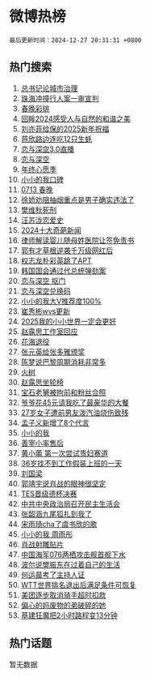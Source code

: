 # 微博热榜

`最后更新时间：2024-12-27 20:31:31 +0800`

## 热门搜索

1. [总书记论城市治理](https://m.weibo.cn/search?containerid=100103type%3D1%26t%3D10%26q%3D%23%E6%80%BB%E4%B9%A6%E8%AE%B0%E8%AE%BA%E5%9F%8E%E5%B8%82%E6%B2%BB%E7%90%86%23&stream_entry_id=51&isnewpage=1&extparam=seat%3D1%26dgr%3D0%26filter_type%3Drealtimehot%26pos%3D0%26c_type%3D51%26stream_entry_id%3D51%26q%3D%2523%25E6%2580%25BB%25E4%25B9%25A6%25E8%25AE%25B0%25E8%25AE%25BA%25E5%259F%258E%25E5%25B8%2582%25E6%25B2%25BB%25E7%2590%2586%2523%26cate%3D10103%26display_time%3D1735302689%26pre_seqid%3D173530268976102314618106)
1. [珠海冲撞行人案一审宣判](https://m.weibo.cn/search?containerid=100103type%3D1%26t%3D10%26q%3D%23%E7%8F%A0%E6%B5%B7%E5%86%B2%E6%92%9E%E8%A1%8C%E4%BA%BA%E6%A1%88%E4%B8%80%E5%AE%A1%E5%AE%A3%E5%88%A4%23&stream_entry_id=31&isnewpage=1&extparam=seat%3D1%26lcate%3D5001%26q%3D%2523%25E7%258F%25A0%25E6%25B5%25B7%25E5%2586%25B2%25E6%2592%259E%25E8%25A1%258C%25E4%25BA%25BA%25E6%25A1%2588%25E4%25B8%2580%25E5%25AE%25A1%25E5%25AE%25A3%25E5%2588%25A4%2523%26pos%3D0%26c_type%3D31%26cate%3D5001%26realpos%3D1%26stream_entry_id%3D31%26band_rank%3D1%26flag%3D1%26filter_type%3Drealtimehot%26dgr%3D0%26display_time%3D1735302689%26pre_seqid%3D173530268976102314618106)
1. [春晚彩排](https://m.weibo.cn/search?containerid=100103type%3D1%26t%3D10%26q%3D%E6%98%A5%E6%99%9A%E5%BD%A9%E6%8E%92&stream_entry_id=31&isnewpage=1&extparam=seat%3D1%26lcate%3D5001%26q%3D%25E6%2598%25A5%25E6%2599%259A%25E5%25BD%25A9%25E6%258E%2592%26pos%3D1%26c_type%3D31%26cate%3D5001%26realpos%3D2%26stream_entry_id%3D31%26band_rank%3D2%26flag%3D2%26filter_type%3Drealtimehot%26dgr%3D0%26display_time%3D1735302689%26pre_seqid%3D173530268976102314618106)
1. [回眸2024感受人与自然的和谐之美](https://m.weibo.cn/search?containerid=100103type%3D1%26t%3D10%26q%3D%23%E5%9B%9E%E7%9C%B82024%E6%84%9F%E5%8F%97%E4%BA%BA%E4%B8%8E%E8%87%AA%E7%84%B6%E7%9A%84%E5%92%8C%E8%B0%90%E4%B9%8B%E7%BE%8E%23&stream_entry_id=31&isnewpage=1&extparam=seat%3D1%26lcate%3D5001%26q%3D%2523%25E5%259B%259E%25E7%259C%25B82024%25E6%2584%259F%25E5%258F%2597%25E4%25BA%25BA%25E4%25B8%258E%25E8%2587%25AA%25E7%2584%25B6%25E7%259A%2584%25E5%2592%258C%25E8%25B0%2590%25E4%25B9%258B%25E7%25BE%258E%2523%26pos%3D2%26c_type%3D31%26cate%3D5001%26realpos%3D3%26stream_entry_id%3D31%26band_rank%3D3%26flag%3D0%26filter_type%3Drealtimehot%26dgr%3D0%26display_time%3D1735302689%26pre_seqid%3D173530268976102314618106)
1. [刘亦菲给保的2025新年祝福](https://m.weibo.cn/search?containerid=100103type%3D1%26t%3D10%26q%3D%23%E5%88%98%E4%BA%A6%E8%8F%B2%E7%BB%99%E4%BF%9D%E7%9A%842025%E6%96%B0%E5%B9%B4%E7%A5%9D%E7%A6%8F%23&stream_entry_id=31&isnewpage=1&extparam=seat%3D1%26is_ad_pos%3D1%26lcate%3D5001%26q%3D%2523%25E5%2588%2598%25E4%25BA%25A6%25E8%258F%25B2%25E7%25BB%2599%25E4%25BF%259D%25E7%259A%25842025%25E6%2596%25B0%25E5%25B9%25B4%25E7%25A5%259D%25E7%25A6%258F%2523%26pos%3D3%26c_type%3D31%26adid%3D270657%26cate%3D5001%26stream_entry_id%3D31%26band_rank%3D4%26dgr%3D0%26filter_type%3Drealtimehot%26topic_ad%3D1%26display_time%3D1735302689%26pre_seqid%3D173530268976102314618106)
1. [蒋欣路边连吃12只生蚝](https://m.weibo.cn/search?containerid=100103type%3D1%26t%3D10%26q%3D%23%E8%92%8B%E6%AC%A3%E8%B7%AF%E8%BE%B9%E8%BF%9E%E5%90%8312%E5%8F%AA%E7%94%9F%E8%9A%9D%23&stream_entry_id=31&isnewpage=1&extparam=seat%3D1%26lcate%3D5001%26q%3D%2523%25E8%2592%258B%25E6%25AC%25A3%25E8%25B7%25AF%25E8%25BE%25B9%25E8%25BF%259E%25E5%2590%258312%25E5%258F%25AA%25E7%2594%259F%25E8%259A%259D%2523%26pos%3D4%26c_type%3D31%26cate%3D5001%26realpos%3D4%26stream_entry_id%3D31%26band_rank%3D4%26flag%3D1%26filter_type%3Drealtimehot%26dgr%3D0%26display_time%3D1735302689%26pre_seqid%3D173530268976102314618106)
1. [恋与深空3.0直播](https://m.weibo.cn/search?containerid=100103type%3D1%26t%3D10%26q%3D%23%E6%81%8B%E4%B8%8E%E6%B7%B1%E7%A9%BA3.0%E7%9B%B4%E6%92%AD%23&stream_entry_id=31&isnewpage=1&extparam=seat%3D1%26lcate%3D5001%26q%3D%2523%25E6%2581%258B%25E4%25B8%258E%25E6%25B7%25B1%25E7%25A9%25BA3.0%25E7%259B%25B4%25E6%2592%25AD%2523%26pos%3D5%26c_type%3D31%26cate%3D5001%26realpos%3D5%26stream_entry_id%3D31%26band_rank%3D5%26flag%3D1%26filter_type%3Drealtimehot%26dgr%3D0%26display_time%3D1735302689%26pre_seqid%3D173530268976102314618106)
1. [恋与深空](https://m.weibo.cn/search?containerid=100103type%3D1%26t%3D10%26q%3D%E6%81%8B%E4%B8%8E%E6%B7%B1%E7%A9%BA&stream_entry_id=31&isnewpage=1&extparam=seat%3D1%26lcate%3D5001%26q%3D%25E6%2581%258B%25E4%25B8%258E%25E6%25B7%25B1%25E7%25A9%25BA%26pos%3D6%26c_type%3D31%26cate%3D5001%26realpos%3D6%26stream_entry_id%3D31%26band_rank%3D6%26flag%3D1%26filter_type%3Drealtimehot%26dgr%3D0%26display_time%3D1735302689%26pre_seqid%3D173530268976102314618106)
1. [年终心愿季](https://m.weibo.cn/search?containerid=100103type%3D1%26t%3D10%26q%3D%23%E5%B9%B4%E7%BB%88%E5%BF%83%E6%84%BF%E5%AD%A3%23&stream_entry_id=31&isnewpage=1&extparam=seat%3D1%26is_ad_pos%3D1%26lcate%3D5001%26q%3D%2523%25E5%25B9%25B4%25E7%25BB%2588%25E5%25BF%2583%25E6%2584%25BF%25E5%25AD%25A3%2523%26pos%3D7%26c_type%3D31%26adid%3D270758%26cate%3D5001%26stream_entry_id%3D31%26band_rank%3D7%26filter_type%3Drealtimehot%26dgr%3D0%26display_time%3D1735302689%26pre_seqid%3D173530268976102314618106)
1. [小小的我口碑](https://m.weibo.cn/search?containerid=100103type%3D1%26t%3D10%26q%3D%E5%B0%8F%E5%B0%8F%E7%9A%84%E6%88%91%E5%8F%A3%E7%A2%91&stream_entry_id=31&isnewpage=1&extparam=seat%3D1%26lcate%3D5001%26q%3D%25E5%25B0%258F%25E5%25B0%258F%25E7%259A%2584%25E6%2588%2591%25E5%258F%25A3%25E7%25A2%2591%26pos%3D8%26c_type%3D31%26cate%3D5001%26realpos%3D7%26stream_entry_id%3D31%26band_rank%3D7%26flag%3D0%26filter_type%3Drealtimehot%26dgr%3D0%26display_time%3D1735302689%26pre_seqid%3D173530268976102314618106)
1. [0713 春晚](https://m.weibo.cn/search?containerid=100103type%3D1%26t%3D10%26q%3D0713+%E6%98%A5%E6%99%9A&stream_entry_id=31&isnewpage=1&extparam=seat%3D1%26lcate%3D5001%26q%3D0713%2520%25E6%2598%25A5%25E6%2599%259A%26pos%3D9%26c_type%3D31%26cate%3D5001%26realpos%3D8%26stream_entry_id%3D31%26band_rank%3D8%26flag%3D0%26filter_type%3Drealtimehot%26dgr%3D0%26display_time%3D1735302689%26pre_seqid%3D173530268976102314618106)
1. [徐娇劝阻抽烟重点是男子确实违法了](https://m.weibo.cn/search?containerid=100103type%3D1%26t%3D10%26q%3D%23%E5%BE%90%E5%A8%87%E5%8A%9D%E9%98%BB%E6%8A%BD%E7%83%9F%E9%87%8D%E7%82%B9%E6%98%AF%E7%94%B7%E5%AD%90%E7%A1%AE%E5%AE%9E%E8%BF%9D%E6%B3%95%E4%BA%86%23&stream_entry_id=31&isnewpage=1&extparam=seat%3D1%26lcate%3D5001%26q%3D%2523%25E5%25BE%2590%25E5%25A8%2587%25E5%258A%259D%25E9%2598%25BB%25E6%258A%25BD%25E7%2583%259F%25E9%2587%258D%25E7%2582%25B9%25E6%2598%25AF%25E7%2594%25B7%25E5%25AD%2590%25E7%25A1%25AE%25E5%25AE%259E%25E8%25BF%259D%25E6%25B3%2595%25E4%25BA%2586%2523%26pos%3D10%26c_type%3D31%26cate%3D5001%26realpos%3D9%26stream_entry_id%3D31%26band_rank%3D9%26flag%3D1%26filter_type%3Drealtimehot%26dgr%3D0%26display_time%3D1735302689%26pre_seqid%3D173530268976102314618106)
1. [樊维秋死刑](https://m.weibo.cn/search?containerid=100103type%3D1%26t%3D10%26q%3D%23%E6%A8%8A%E7%BB%B4%E7%A7%8B%E6%AD%BB%E5%88%91%23&stream_entry_id=31&isnewpage=1&extparam=seat%3D1%26lcate%3D5001%26q%3D%2523%25E6%25A8%258A%25E7%25BB%25B4%25E7%25A7%258B%25E6%25AD%25BB%25E5%2588%2591%2523%26pos%3D11%26c_type%3D31%26cate%3D5001%26realpos%3D10%26stream_entry_id%3D31%26band_rank%3D10%26flag%3D1%26filter_type%3Drealtimehot%26dgr%3D0%26display_time%3D1735302689%26pre_seqid%3D173530268976102314618106)
1. [汪苏泷恋爱史](https://m.weibo.cn/search?containerid=100103type%3D1%26t%3D10%26q%3D%23%E6%B1%AA%E8%8B%8F%E6%B3%B7%E6%81%8B%E7%88%B1%E5%8F%B2%23&stream_entry_id=31&isnewpage=1&extparam=seat%3D1%26lcate%3D5001%26q%3D%2523%25E6%25B1%25AA%25E8%258B%258F%25E6%25B3%25B7%25E6%2581%258B%25E7%2588%25B1%25E5%258F%25B2%2523%26pos%3D12%26c_type%3D31%26cate%3D5001%26realpos%3D11%26stream_entry_id%3D31%26band_rank%3D11%26flag%3D1%26filter_type%3Drealtimehot%26dgr%3D0%26display_time%3D1735302689%26pre_seqid%3D173530268976102314618106)
1. [2024十大奇葩新闻](https://m.weibo.cn/search?containerid=100103type%3D1%26t%3D10%26q%3D%232024%E5%8D%81%E5%A4%A7%E5%A5%87%E8%91%A9%E6%96%B0%E9%97%BB%23&stream_entry_id=31&isnewpage=1&extparam=seat%3D1%26lcate%3D5001%26q%3D%25232024%25E5%258D%2581%25E5%25A4%25A7%25E5%25A5%2587%25E8%2591%25A9%25E6%2596%25B0%25E9%2597%25BB%2523%26pos%3D13%26c_type%3D31%26cate%3D5001%26realpos%3D12%26stream_entry_id%3D31%26band_rank%3D12%26flag%3D1%26filter_type%3Drealtimehot%26dgr%3D0%26display_time%3D1735302689%26pre_seqid%3D173530268976102314618106)
1. [律师解读婴儿随母姓医院让签免责书](https://m.weibo.cn/search?containerid=100103type%3D1%26t%3D10%26q%3D%23%E5%BE%8B%E5%B8%88%E8%A7%A3%E8%AF%BB%E5%A9%B4%E5%84%BF%E9%9A%8F%E6%AF%8D%E5%A7%93%E5%8C%BB%E9%99%A2%E8%AE%A9%E7%AD%BE%E5%85%8D%E8%B4%A3%E4%B9%A6%23&stream_entry_id=31&isnewpage=1&extparam=seat%3D1%26lcate%3D5001%26q%3D%2523%25E5%25BE%258B%25E5%25B8%2588%25E8%25A7%25A3%25E8%25AF%25BB%25E5%25A9%25B4%25E5%2584%25BF%25E9%259A%258F%25E6%25AF%258D%25E5%25A7%2593%25E5%258C%25BB%25E9%2599%25A2%25E8%25AE%25A9%25E7%25AD%25BE%25E5%2585%258D%25E8%25B4%25A3%25E4%25B9%25A6%2523%26pos%3D14%26c_type%3D31%26cate%3D5001%26realpos%3D13%26stream_entry_id%3D31%26band_rank%3D13%26flag%3D1%26filter_type%3Drealtimehot%26dgr%3D0%26display_time%3D1735302689%26pre_seqid%3D173530268976102314618106)
1. [郭有才草根逆袭千万级网红后](https://m.weibo.cn/search?containerid=100103type%3D1%26t%3D10%26q%3D%23%E9%83%AD%E6%9C%89%E6%89%8D%E8%8D%89%E6%A0%B9%E9%80%86%E8%A2%AD%E5%8D%83%E4%B8%87%E7%BA%A7%E7%BD%91%E7%BA%A2%E5%90%8E%23&stream_entry_id=31&isnewpage=1&extparam=seat%3D1%26lcate%3D5001%26q%3D%2523%25E9%2583%25AD%25E6%259C%2589%25E6%2589%258D%25E8%258D%2589%25E6%25A0%25B9%25E9%2580%2586%25E8%25A2%25AD%25E5%258D%2583%25E4%25B8%2587%25E7%25BA%25A7%25E7%25BD%2591%25E7%25BA%25A2%25E5%2590%258E%2523%26pos%3D15%26c_type%3D31%26cate%3D5001%26realpos%3D14%26stream_entry_id%3D31%26band_rank%3D14%26flag%3D1%26filter_type%3Drealtimehot%26dgr%3D0%26display_time%3D1735302689%26pre_seqid%3D173530268976102314618106)
1. [权志龙朴彩英跳了APT](https://m.weibo.cn/search?containerid=100103type%3D1%26t%3D10%26q%3D%23%E6%9D%83%E5%BF%97%E9%BE%99%E6%9C%B4%E5%BD%A9%E8%8B%B1%E8%B7%B3%E4%BA%86APT%23&stream_entry_id=31&isnewpage=1&extparam=seat%3D1%26lcate%3D5001%26q%3D%2523%25E6%259D%2583%25E5%25BF%2597%25E9%25BE%2599%25E6%259C%25B4%25E5%25BD%25A9%25E8%258B%25B1%25E8%25B7%25B3%25E4%25BA%2586APT%2523%26pos%3D16%26c_type%3D31%26cate%3D5001%26realpos%3D15%26stream_entry_id%3D31%26band_rank%3D15%26flag%3D0%26filter_type%3Drealtimehot%26dgr%3D0%26display_time%3D1735302689%26pre_seqid%3D173530268976102314618106)
1. [韩国国会通过代总统弹劾案](https://m.weibo.cn/search?containerid=100103type%3D1%26t%3D10%26q%3D%23%E9%9F%A9%E5%9B%BD%E5%9B%BD%E4%BC%9A%E9%80%9A%E8%BF%87%E4%BB%A3%E6%80%BB%E7%BB%9F%E5%BC%B9%E5%8A%BE%E6%A1%88%23&stream_entry_id=31&isnewpage=1&extparam=seat%3D1%26lcate%3D5001%26q%3D%2523%25E9%259F%25A9%25E5%259B%25BD%25E5%259B%25BD%25E4%25BC%259A%25E9%2580%259A%25E8%25BF%2587%25E4%25BB%25A3%25E6%2580%25BB%25E7%25BB%259F%25E5%25BC%25B9%25E5%258A%25BE%25E6%25A1%2588%2523%26pos%3D17%26c_type%3D31%26cate%3D5001%26realpos%3D16%26stream_entry_id%3D31%26band_rank%3D16%26flag%3D0%26filter_type%3Drealtimehot%26dgr%3D0%26display_time%3D1735302689%26pre_seqid%3D173530268976102314618106)
1. [恋与深空 抠门](https://m.weibo.cn/search?containerid=100103type%3D1%26t%3D10%26q%3D%E6%81%8B%E4%B8%8E%E6%B7%B1%E7%A9%BA+%E6%8A%A0%E9%97%A8&stream_entry_id=31&isnewpage=1&extparam=seat%3D1%26lcate%3D5001%26q%3D%25E6%2581%258B%25E4%25B8%258E%25E6%25B7%25B1%25E7%25A9%25BA%2520%25E6%258A%25A0%25E9%2597%25A8%26pos%3D18%26c_type%3D31%26cate%3D5001%26realpos%3D17%26stream_entry_id%3D31%26band_rank%3D17%26flag%3D1%26filter_type%3Drealtimehot%26dgr%3D0%26display_time%3D1735302689%26pre_seqid%3D173530268976102314618106)
1. [恋与深空兑换码](https://m.weibo.cn/search?containerid=100103type%3D1%26t%3D10%26q%3D%E6%81%8B%E4%B8%8E%E6%B7%B1%E7%A9%BA%E5%85%91%E6%8D%A2%E7%A0%81&stream_entry_id=31&isnewpage=1&extparam=seat%3D1%26lcate%3D5001%26q%3D%25E6%2581%258B%25E4%25B8%258E%25E6%25B7%25B1%25E7%25A9%25BA%25E5%2585%2591%25E6%258D%25A2%25E7%25A0%2581%26pos%3D19%26c_type%3D31%26cate%3D5001%26realpos%3D18%26stream_entry_id%3D31%26band_rank%3D18%26flag%3D1%26filter_type%3Drealtimehot%26dgr%3D0%26display_time%3D1735302689%26pre_seqid%3D173530268976102314618106)
1. [小小的我大V推荐度100%](https://m.weibo.cn/search?containerid=100103type%3D1%26t%3D10%26q%3D%23%E5%B0%8F%E5%B0%8F%E7%9A%84%E6%88%91%E5%A4%A7V%E6%8E%A8%E8%8D%90%E5%BA%A6100%25%23&stream_entry_id=31&isnewpage=1&extparam=seat%3D1%26lcate%3D5001%26q%3D%2523%25E5%25B0%258F%25E5%25B0%258F%25E7%259A%2584%25E6%2588%2591%25E5%25A4%25A7V%25E6%258E%25A8%25E8%258D%2590%25E5%25BA%25A6100%2525%2523%26pos%3D20%26c_type%3D31%26cate%3D5001%26realpos%3D19%26stream_entry_id%3D31%26band_rank%3D19%26flag%3D1%26filter_type%3Drealtimehot%26dgr%3D0%26display_time%3D1735302689%26pre_seqid%3D173530268976102314618106)
1. [崔秀彬wvs更新](https://m.weibo.cn/search?containerid=100103type%3D1%26t%3D10%26q%3D%23%E5%B4%94%E7%A7%80%E5%BD%ACwvs%E6%9B%B4%E6%96%B0%23&stream_entry_id=31&isnewpage=1&extparam=seat%3D1%26lcate%3D5001%26q%3D%2523%25E5%25B4%2594%25E7%25A7%2580%25E5%25BD%25ACwvs%25E6%259B%25B4%25E6%2596%25B0%2523%26pos%3D21%26c_type%3D31%26cate%3D5001%26realpos%3D20%26stream_entry_id%3D31%26band_rank%3D20%26flag%3D1%26filter_type%3Drealtimehot%26dgr%3D0%26display_time%3D1735302689%26pre_seqid%3D173530268976102314618106)
1. [2025我的小小世界一定会更好](https://m.weibo.cn/search?containerid=100103type%3D1%26t%3D10%26q%3D%232025%E6%88%91%E7%9A%84%E5%B0%8F%E5%B0%8F%E4%B8%96%E7%95%8C%E4%B8%80%E5%AE%9A%E4%BC%9A%E6%9B%B4%E5%A5%BD%23&stream_entry_id=31&isnewpage=1&extparam=seat%3D1%26lcate%3D5001%26q%3D%25232025%25E6%2588%2591%25E7%259A%2584%25E5%25B0%258F%25E5%25B0%258F%25E4%25B8%2596%25E7%2595%258C%25E4%25B8%2580%25E5%25AE%259A%25E4%25BC%259A%25E6%259B%25B4%25E5%25A5%25BD%2523%26pos%3D22%26c_type%3D31%26cate%3D5001%26realpos%3D21%26stream_entry_id%3D31%26band_rank%3D21%26flag%3D1%26filter_type%3Drealtimehot%26dgr%3D0%26display_time%3D1735302689%26pre_seqid%3D173530268976102314618106)
1. [赵露思工作室回应](https://m.weibo.cn/search?containerid=100103type%3D1%26t%3D10%26q%3D%23%E8%B5%B5%E9%9C%B2%E6%80%9D%E5%B7%A5%E4%BD%9C%E5%AE%A4%E5%9B%9E%E5%BA%94%23&stream_entry_id=31&isnewpage=1&extparam=seat%3D1%26lcate%3D5001%26q%3D%2523%25E8%25B5%25B5%25E9%259C%25B2%25E6%2580%259D%25E5%25B7%25A5%25E4%25BD%259C%25E5%25AE%25A4%25E5%259B%259E%25E5%25BA%2594%2523%26pos%3D23%26c_type%3D31%26cate%3D5001%26realpos%3D22%26stream_entry_id%3D31%26band_rank%3D22%26flag%3D2%26filter_type%3Drealtimehot%26dgr%3D0%26display_time%3D1735302689%26pre_seqid%3D173530268976102314618106)
1. [花海退役](https://m.weibo.cn/search?containerid=100103type%3D1%26t%3D10%26q%3D%E8%8A%B1%E6%B5%B7%E9%80%80%E5%BD%B9&stream_entry_id=31&isnewpage=1&extparam=seat%3D1%26lcate%3D5001%26q%3D%25E8%258A%25B1%25E6%25B5%25B7%25E9%2580%2580%25E5%25BD%25B9%26pos%3D24%26c_type%3D31%26cate%3D5001%26realpos%3D23%26stream_entry_id%3D31%26band_rank%3D23%26flag%3D0%26filter_type%3Drealtimehot%26dgr%3D0%26display_time%3D1735302689%26pre_seqid%3D173530268976102314618106)
1. [张元英给张多雅颁奖](https://m.weibo.cn/search?containerid=100103type%3D1%26t%3D10%26q%3D%23%E5%BC%A0%E5%85%83%E8%8B%B1%E7%BB%99%E5%BC%A0%E5%A4%9A%E9%9B%85%E9%A2%81%E5%A5%96%23&stream_entry_id=31&isnewpage=1&extparam=seat%3D1%26lcate%3D5001%26q%3D%2523%25E5%25BC%25A0%25E5%2585%2583%25E8%258B%25B1%25E7%25BB%2599%25E5%25BC%25A0%25E5%25A4%259A%25E9%259B%2585%25E9%25A2%2581%25E5%25A5%2596%2523%26pos%3D25%26c_type%3D31%26cate%3D5001%26realpos%3D24%26stream_entry_id%3D31%26band_rank%3D24%26flag%3D1%26filter_type%3Drealtimehot%26dgr%3D0%26display_time%3D1735302689%26pre_seqid%3D173530268976102314618106)
1. [陈梦说巴黎周期消耗非常多](https://m.weibo.cn/search?containerid=100103type%3D1%26t%3D10%26q%3D%23%E9%99%88%E6%A2%A6%E8%AF%B4%E5%B7%B4%E9%BB%8E%E5%91%A8%E6%9C%9F%E6%B6%88%E8%80%97%E9%9D%9E%E5%B8%B8%E5%A4%9A%23&stream_entry_id=31&isnewpage=1&extparam=seat%3D1%26lcate%3D5001%26q%3D%2523%25E9%2599%2588%25E6%25A2%25A6%25E8%25AF%25B4%25E5%25B7%25B4%25E9%25BB%258E%25E5%2591%25A8%25E6%259C%259F%25E6%25B6%2588%25E8%2580%2597%25E9%259D%259E%25E5%25B8%25B8%25E5%25A4%259A%2523%26pos%3D26%26c_type%3D31%26cate%3D5001%26realpos%3D25%26stream_entry_id%3D31%26band_rank%3D25%26flag%3D1%26filter_type%3Drealtimehot%26dgr%3D0%26display_time%3D1735302689%26pre_seqid%3D173530268976102314618106)
1. [火树](https://m.weibo.cn/search?containerid=100103type%3D1%26t%3D10%26q%3D%E7%81%AB%E6%A0%91&stream_entry_id=31&isnewpage=1&extparam=seat%3D1%26lcate%3D5001%26q%3D%25E7%2581%25AB%25E6%25A0%2591%26pos%3D27%26c_type%3D31%26cate%3D5001%26realpos%3D26%26stream_entry_id%3D31%26band_rank%3D26%26flag%3D0%26filter_type%3Drealtimehot%26dgr%3D0%26display_time%3D1735302689%26pre_seqid%3D173530268976102314618106)
1. [赵露思坐轮椅](https://m.weibo.cn/search?containerid=100103type%3D1%26t%3D10%26q%3D%23%E8%B5%B5%E9%9C%B2%E6%80%9D%E5%9D%90%E8%BD%AE%E6%A4%85%23&stream_entry_id=31&isnewpage=1&extparam=seat%3D1%26lcate%3D5001%26q%3D%2523%25E8%25B5%25B5%25E9%259C%25B2%25E6%2580%259D%25E5%259D%2590%25E8%25BD%25AE%25E6%25A4%2585%2523%26pos%3D28%26c_type%3D31%26cate%3D5001%26realpos%3D27%26stream_entry_id%3D31%26band_rank%3D27%26flag%3D0%26filter_type%3Drealtimehot%26dgr%3D0%26display_time%3D1735302689%26pre_seqid%3D173530268976102314618106)
1. [宝石老舅被拘前和粉丝合照](https://m.weibo.cn/search?containerid=100103type%3D1%26t%3D10%26q%3D%23%E5%AE%9D%E7%9F%B3%E8%80%81%E8%88%85%E8%A2%AB%E6%8B%98%E5%89%8D%E5%92%8C%E7%B2%89%E4%B8%9D%E5%90%88%E7%85%A7%23&stream_entry_id=31&isnewpage=1&extparam=seat%3D1%26lcate%3D5001%26q%3D%2523%25E5%25AE%259D%25E7%259F%25B3%25E8%2580%2581%25E8%2588%2585%25E8%25A2%25AB%25E6%258B%2598%25E5%2589%258D%25E5%2592%258C%25E7%25B2%2589%25E4%25B8%259D%25E5%2590%2588%25E7%2585%25A7%2523%26pos%3D29%26c_type%3D31%26cate%3D5001%26realpos%3D28%26stream_entry_id%3D31%26band_rank%3D28%26flag%3D1%26filter_type%3Drealtimehot%26dgr%3D0%26display_time%3D1735302689%26pre_seqid%3D173530268976102314618106)
1. [爷爷花45元请我吃了最豪华的大餐](https://m.weibo.cn/search?containerid=100103type%3D1%26t%3D10%26q%3D%E7%88%B7%E7%88%B7%E8%8A%B145%E5%85%83%E8%AF%B7%E6%88%91%E5%90%83%E4%BA%86%E6%9C%80%E8%B1%AA%E5%8D%8E%E7%9A%84%E5%A4%A7%E9%A4%90&stream_entry_id=31&isnewpage=1&extparam=seat%3D1%26lcate%3D5001%26q%3D%25E7%2588%25B7%25E7%2588%25B7%25E8%258A%25B145%25E5%2585%2583%25E8%25AF%25B7%25E6%2588%2591%25E5%2590%2583%25E4%25BA%2586%25E6%259C%2580%25E8%25B1%25AA%25E5%258D%258E%25E7%259A%2584%25E5%25A4%25A7%25E9%25A4%2590%26pos%3D30%26c_type%3D31%26cate%3D5001%26realpos%3D29%26stream_entry_id%3D31%26band_rank%3D29%26flag%3D0%26filter_type%3Drealtimehot%26dgr%3D0%26display_time%3D1735302689%26pre_seqid%3D173530268976102314618106)
1. [27岁女子遭前男友泼汽油烧伤致残](https://m.weibo.cn/search?containerid=100103type%3D1%26t%3D10%26q%3D%2327%E5%B2%81%E5%A5%B3%E5%AD%90%E9%81%AD%E5%89%8D%E7%94%B7%E5%8F%8B%E6%B3%BC%E6%B1%BD%E6%B2%B9%E7%83%A7%E4%BC%A4%E8%87%B4%E6%AE%8B%23&stream_entry_id=31&isnewpage=1&extparam=seat%3D1%26lcate%3D5001%26q%3D%252327%25E5%25B2%2581%25E5%25A5%25B3%25E5%25AD%2590%25E9%2581%25AD%25E5%2589%258D%25E7%2594%25B7%25E5%258F%258B%25E6%25B3%25BC%25E6%25B1%25BD%25E6%25B2%25B9%25E7%2583%25A7%25E4%25BC%25A4%25E8%2587%25B4%25E6%25AE%258B%2523%26pos%3D31%26c_type%3D31%26cate%3D5001%26realpos%3D30%26stream_entry_id%3D31%26band_rank%3D30%26flag%3D0%26filter_type%3Drealtimehot%26dgr%3D0%26display_time%3D1735302689%26pre_seqid%3D173530268976102314618106)
1. [孟子义新增了8个代言](https://m.weibo.cn/search?containerid=100103type%3D1%26t%3D10%26q%3D%23%E5%AD%9F%E5%AD%90%E4%B9%89%E6%96%B0%E5%A2%9E%E4%BA%868%E4%B8%AA%E4%BB%A3%E8%A8%80%23&stream_entry_id=31&isnewpage=1&extparam=seat%3D1%26lcate%3D5001%26q%3D%2523%25E5%25AD%259F%25E5%25AD%2590%25E4%25B9%2589%25E6%2596%25B0%25E5%25A2%259E%25E4%25BA%25868%25E4%25B8%25AA%25E4%25BB%25A3%25E8%25A8%2580%2523%26pos%3D32%26c_type%3D31%26cate%3D5001%26realpos%3D31%26stream_entry_id%3D31%26band_rank%3D31%26flag%3D1%26filter_type%3Drealtimehot%26dgr%3D0%26display_time%3D1735302689%26pre_seqid%3D173530268976102314618106)
1. [小小的我](https://m.weibo.cn/search?containerid=100103type%3D1%26t%3D10%26q%3D%E5%B0%8F%E5%B0%8F%E7%9A%84%E6%88%91&stream_entry_id=31&isnewpage=1&extparam=seat%3D1%26lcate%3D5001%26q%3D%25E5%25B0%258F%25E5%25B0%258F%25E7%259A%2584%25E6%2588%2591%26pos%3D33%26c_type%3D31%26cate%3D5001%26realpos%3D32%26stream_entry_id%3D31%26band_rank%3D32%26flag%3D0%26filter_type%3Drealtimehot%26dgr%3D0%26display_time%3D1735302689%26pre_seqid%3D173530268976102314618106)
1. [善宰小率售后](https://m.weibo.cn/search?containerid=100103type%3D1%26t%3D10%26q%3D%E5%96%84%E5%AE%B0%E5%B0%8F%E7%8E%87%E5%94%AE%E5%90%8E&stream_entry_id=31&isnewpage=1&extparam=seat%3D1%26lcate%3D5001%26q%3D%25E5%2596%2584%25E5%25AE%25B0%25E5%25B0%258F%25E7%258E%2587%25E5%2594%25AE%25E5%2590%258E%26pos%3D34%26c_type%3D31%26cate%3D5001%26realpos%3D33%26stream_entry_id%3D31%26band_rank%3D33%26flag%3D1%26filter_type%3Drealtimehot%26dgr%3D0%26display_time%3D1735302689%26pre_seqid%3D173530268976102314618106)
1. [黄小蕾 第一次尝试贵妇赛道](https://m.weibo.cn/search?containerid=100103type%3D1%26t%3D10%26q%3D%E9%BB%84%E5%B0%8F%E8%95%BE+%E7%AC%AC%E4%B8%80%E6%AC%A1%E5%B0%9D%E8%AF%95%E8%B4%B5%E5%A6%87%E8%B5%9B%E9%81%93&stream_entry_id=31&isnewpage=1&extparam=seat%3D1%26lcate%3D5001%26q%3D%25E9%25BB%2584%25E5%25B0%258F%25E8%2595%25BE%2520%25E7%25AC%25AC%25E4%25B8%2580%25E6%25AC%25A1%25E5%25B0%259D%25E8%25AF%2595%25E8%25B4%25B5%25E5%25A6%2587%25E8%25B5%259B%25E9%2581%2593%26pos%3D35%26c_type%3D31%26cate%3D5001%26realpos%3D34%26stream_entry_id%3D31%26band_rank%3D34%26flag%3D1%26filter_type%3Drealtimehot%26dgr%3D0%26display_time%3D1735302689%26pre_seqid%3D173530268976102314618106)
1. [36岁找不到工作假装上班的一天](https://m.weibo.cn/search?containerid=100103type%3D1%26t%3D10%26q%3D36%E5%B2%81%E6%89%BE%E4%B8%8D%E5%88%B0%E5%B7%A5%E4%BD%9C%E5%81%87%E8%A3%85%E4%B8%8A%E7%8F%AD%E7%9A%84%E4%B8%80%E5%A4%A9&stream_entry_id=31&isnewpage=1&extparam=seat%3D1%26lcate%3D5001%26q%3D36%25E5%25B2%2581%25E6%2589%25BE%25E4%25B8%258D%25E5%2588%25B0%25E5%25B7%25A5%25E4%25BD%259C%25E5%2581%2587%25E8%25A3%2585%25E4%25B8%258A%25E7%258F%25AD%25E7%259A%2584%25E4%25B8%2580%25E5%25A4%25A9%26pos%3D36%26c_type%3D31%26cate%3D5001%26realpos%3D35%26stream_entry_id%3D31%26band_rank%3D35%26flag%3D0%26filter_type%3Drealtimehot%26dgr%3D0%26display_time%3D1735302689%26pre_seqid%3D173530268976102314618106)
1. [刘国梁](https://m.weibo.cn/search?containerid=100103type%3D1%26t%3D10%26q%3D%E5%88%98%E5%9B%BD%E6%A2%81&stream_entry_id=31&isnewpage=1&extparam=seat%3D1%26lcate%3D5001%26q%3D%25E5%2588%2598%25E5%259B%25BD%25E6%25A2%2581%26pos%3D37%26c_type%3D31%26cate%3D5001%26realpos%3D36%26stream_entry_id%3D31%26band_rank%3D36%26flag%3D0%26filter_type%3Drealtimehot%26dgr%3D0%26display_time%3D1735302689%26pre_seqid%3D173530268976102314618106)
1. [郭靖宇说肖战的眼神很坚定](https://m.weibo.cn/search?containerid=100103type%3D1%26t%3D10%26q%3D%23%E9%83%AD%E9%9D%96%E5%AE%87%E8%AF%B4%E8%82%96%E6%88%98%E7%9A%84%E7%9C%BC%E7%A5%9E%E5%BE%88%E5%9D%9A%E5%AE%9A%23&stream_entry_id=31&isnewpage=1&extparam=seat%3D1%26lcate%3D5001%26q%3D%2523%25E9%2583%25AD%25E9%259D%2596%25E5%25AE%2587%25E8%25AF%25B4%25E8%2582%2596%25E6%2588%2598%25E7%259A%2584%25E7%259C%25BC%25E7%25A5%259E%25E5%25BE%2588%25E5%259D%259A%25E5%25AE%259A%2523%26pos%3D38%26c_type%3D31%26cate%3D5001%26realpos%3D37%26stream_entry_id%3D31%26band_rank%3D37%26flag%3D1%26filter_type%3Drealtimehot%26dgr%3D0%26display_time%3D1735302689%26pre_seqid%3D173530268976102314618106)
1. [TES晋级德杯决赛](https://m.weibo.cn/search?containerid=100103type%3D1%26t%3D10%26q%3D%23TES%E6%99%8B%E7%BA%A7%E5%BE%B7%E6%9D%AF%E5%86%B3%E8%B5%9B%23&stream_entry_id=31&isnewpage=1&extparam=seat%3D1%26lcate%3D5001%26q%3D%2523TES%25E6%2599%258B%25E7%25BA%25A7%25E5%25BE%25B7%25E6%259D%25AF%25E5%2586%25B3%25E8%25B5%259B%2523%26pos%3D39%26c_type%3D31%26cate%3D5001%26realpos%3D38%26stream_entry_id%3D31%26band_rank%3D38%26flag%3D1%26filter_type%3Drealtimehot%26dgr%3D0%26display_time%3D1735302689%26pre_seqid%3D173530268976102314618106)
1. [中共中央政治局召开民主生活会](https://m.weibo.cn/search?containerid=100103type%3D1%26t%3D10%26q%3D%23%E4%B8%AD%E5%85%B1%E4%B8%AD%E5%A4%AE%E6%94%BF%E6%B2%BB%E5%B1%80%E5%8F%AC%E5%BC%80%E6%B0%91%E4%B8%BB%E7%94%9F%E6%B4%BB%E4%BC%9A%23&stream_entry_id=31&isnewpage=1&extparam=seat%3D1%26lcate%3D5001%26q%3D%2523%25E4%25B8%25AD%25E5%2585%25B1%25E4%25B8%25AD%25E5%25A4%25AE%25E6%2594%25BF%25E6%25B2%25BB%25E5%25B1%2580%25E5%258F%25AC%25E5%25BC%2580%25E6%25B0%2591%25E4%25B8%25BB%25E7%2594%259F%25E6%25B4%25BB%25E4%25BC%259A%2523%26pos%3D40%26c_type%3D31%26cate%3D5001%26realpos%3D39%26stream_entry_id%3D31%26band_rank%3D39%26flag%3D1%26filter_type%3Drealtimehot%26dgr%3D0%26display_time%3D1735302689%26pre_seqid%3D173530268976102314618106)
1. [张韶涵九尾狐扎到我了](https://m.weibo.cn/search?containerid=100103type%3D1%26t%3D10%26q%3D%E5%BC%A0%E9%9F%B6%E6%B6%B5%E4%B9%9D%E5%B0%BE%E7%8B%90%E6%89%8E%E5%88%B0%E6%88%91%E4%BA%86&stream_entry_id=31&isnewpage=1&extparam=seat%3D1%26lcate%3D5001%26q%3D%25E5%25BC%25A0%25E9%259F%25B6%25E6%25B6%25B5%25E4%25B9%259D%25E5%25B0%25BE%25E7%258B%2590%25E6%2589%258E%25E5%2588%25B0%25E6%2588%2591%25E4%25BA%2586%26pos%3D41%26c_type%3D31%26cate%3D5001%26realpos%3D40%26stream_entry_id%3D31%26band_rank%3D40%26flag%3D1%26filter_type%3Drealtimehot%26dgr%3D0%26display_time%3D1735302689%26pre_seqid%3D173530268976102314618106)
1. [宋雨琦cha了虞书欣的歌](https://m.weibo.cn/search?containerid=100103type%3D1%26t%3D10%26q%3D%23%E5%AE%8B%E9%9B%A8%E7%90%A6cha%E4%BA%86%E8%99%9E%E4%B9%A6%E6%AC%A3%E7%9A%84%E6%AD%8C%23&stream_entry_id=31&isnewpage=1&extparam=seat%3D1%26lcate%3D5001%26q%3D%2523%25E5%25AE%258B%25E9%259B%25A8%25E7%2590%25A6cha%25E4%25BA%2586%25E8%2599%259E%25E4%25B9%25A6%25E6%25AC%25A3%25E7%259A%2584%25E6%25AD%258C%2523%26pos%3D42%26c_type%3D31%26cate%3D5001%26realpos%3D41%26stream_entry_id%3D31%26band_rank%3D41%26flag%3D0%26filter_type%3Drealtimehot%26dgr%3D0%26display_time%3D1735302689%26pre_seqid%3D173530268976102314618106)
1. [小小的我 周雨彤](https://m.weibo.cn/search?containerid=100103type%3D1%26t%3D10%26q%3D%E5%B0%8F%E5%B0%8F%E7%9A%84%E6%88%91+%E5%91%A8%E9%9B%A8%E5%BD%A4&stream_entry_id=31&isnewpage=1&extparam=seat%3D1%26lcate%3D5001%26q%3D%25E5%25B0%258F%25E5%25B0%258F%25E7%259A%2584%25E6%2588%2591%2520%25E5%2591%25A8%25E9%259B%25A8%25E5%25BD%25A4%26pos%3D43%26c_type%3D31%26cate%3D5001%26realpos%3D42%26stream_entry_id%3D31%26band_rank%3D42%26flag%3D0%26filter_type%3Drealtimehot%26dgr%3D0%26display_time%3D1735302689%26pre_seqid%3D173530268976102314618106)
1. [肖战射雕贴片](https://m.weibo.cn/search?containerid=100103type%3D1%26t%3D10%26q%3D%23%E8%82%96%E6%88%98%E5%B0%84%E9%9B%95%E8%B4%B4%E7%89%87%23&stream_entry_id=31&isnewpage=1&extparam=seat%3D1%26lcate%3D5001%26q%3D%2523%25E8%2582%2596%25E6%2588%2598%25E5%25B0%2584%25E9%259B%2595%25E8%25B4%25B4%25E7%2589%2587%2523%26pos%3D44%26c_type%3D31%26cate%3D5001%26realpos%3D43%26stream_entry_id%3D31%26band_rank%3D43%26flag%3D1%26filter_type%3Drealtimehot%26dgr%3D0%26display_time%3D1735302689%26pre_seqid%3D173530268976102314618106)
1. [中国海军076两栖攻击舰首舰下水](https://m.weibo.cn/search?containerid=100103type%3D1%26t%3D10%26q%3D%23%E4%B8%AD%E5%9B%BD%E6%B5%B7%E5%86%9B076%E4%B8%A4%E6%A0%96%E6%94%BB%E5%87%BB%E8%88%B0%E9%A6%96%E8%88%B0%E4%B8%8B%E6%B0%B4%23&stream_entry_id=31&isnewpage=1&extparam=seat%3D1%26lcate%3D5001%26q%3D%2523%25E4%25B8%25AD%25E5%259B%25BD%25E6%25B5%25B7%25E5%2586%259B076%25E4%25B8%25A4%25E6%25A0%2596%25E6%2594%25BB%25E5%2587%25BB%25E8%2588%25B0%25E9%25A6%2596%25E8%2588%25B0%25E4%25B8%258B%25E6%25B0%25B4%2523%26pos%3D45%26c_type%3D31%26cate%3D5001%26realpos%3D44%26stream_entry_id%3D31%26band_rank%3D44%26flag%3D0%26filter_type%3Drealtimehot%26dgr%3D0%26display_time%3D1735302689%26pre_seqid%3D173530268976102314618106)
1. [波尔说樊振东在过着自己的生活](https://m.weibo.cn/search?containerid=100103type%3D1%26t%3D10%26q%3D%23%E6%B3%A2%E5%B0%94%E8%AF%B4%E6%A8%8A%E6%8C%AF%E4%B8%9C%E5%9C%A8%E8%BF%87%E7%9D%80%E8%87%AA%E5%B7%B1%E7%9A%84%E7%94%9F%E6%B4%BB%23&stream_entry_id=31&isnewpage=1&extparam=seat%3D1%26lcate%3D5001%26q%3D%2523%25E6%25B3%25A2%25E5%25B0%2594%25E8%25AF%25B4%25E6%25A8%258A%25E6%258C%25AF%25E4%25B8%259C%25E5%259C%25A8%25E8%25BF%2587%25E7%259D%2580%25E8%2587%25AA%25E5%25B7%25B1%25E7%259A%2584%25E7%2594%259F%25E6%25B4%25BB%2523%26pos%3D46%26c_type%3D31%26cate%3D5001%26realpos%3D45%26stream_entry_id%3D31%26band_rank%3D45%26flag%3D1%26filter_type%3Drealtimehot%26dgr%3D0%26display_time%3D1735302689%26pre_seqid%3D173530268976102314618106)
1. [何运晨考了主持人证](https://m.weibo.cn/search?containerid=100103type%3D1%26t%3D10%26q%3D%E4%BD%95%E8%BF%90%E6%99%A8%E8%80%83%E4%BA%86%E4%B8%BB%E6%8C%81%E4%BA%BA%E8%AF%81&stream_entry_id=31&isnewpage=1&extparam=seat%3D1%26lcate%3D5001%26q%3D%25E4%25BD%2595%25E8%25BF%2590%25E6%2599%25A8%25E8%2580%2583%25E4%25BA%2586%25E4%25B8%25BB%25E6%258C%2581%25E4%25BA%25BA%25E8%25AF%2581%26pos%3D47%26c_type%3D31%26cate%3D5001%26realpos%3D46%26stream_entry_id%3D31%26band_rank%3D46%26flag%3D0%26filter_type%3Drealtimehot%26dgr%3D0%26display_time%3D1735302689%26pre_seqid%3D173530268976102314618106)
1. [WTT世界排名退出后满足条件可恢复](https://m.weibo.cn/search?containerid=100103type%3D1%26t%3D10%26q%3D%23WTT%E4%B8%96%E7%95%8C%E6%8E%92%E5%90%8D%E9%80%80%E5%87%BA%E5%90%8E%E6%BB%A1%E8%B6%B3%E6%9D%A1%E4%BB%B6%E5%8F%AF%E6%81%A2%E5%A4%8D%23&stream_entry_id=31&isnewpage=1&extparam=seat%3D1%26lcate%3D5001%26q%3D%2523WTT%25E4%25B8%2596%25E7%2595%258C%25E6%258E%2592%25E5%2590%258D%25E9%2580%2580%25E5%2587%25BA%25E5%2590%258E%25E6%25BB%25A1%25E8%25B6%25B3%25E6%259D%25A1%25E4%25BB%25B6%25E5%258F%25AF%25E6%2581%25A2%25E5%25A4%258D%2523%26pos%3D48%26c_type%3D31%26cate%3D5001%26realpos%3D47%26stream_entry_id%3D31%26band_rank%3D47%26flag%3D0%26filter_type%3Drealtimehot%26dgr%3D0%26display_time%3D1735302689%26pre_seqid%3D173530268976102314618106)
1. [美团逐步取消骑手超时扣款](https://m.weibo.cn/search?containerid=100103type%3D1%26t%3D10%26q%3D%23%E7%BE%8E%E5%9B%A2%E9%80%90%E6%AD%A5%E5%8F%96%E6%B6%88%E9%AA%91%E6%89%8B%E8%B6%85%E6%97%B6%E6%89%A3%E6%AC%BE%23&stream_entry_id=31&isnewpage=1&extparam=seat%3D1%26lcate%3D5001%26q%3D%2523%25E7%25BE%258E%25E5%259B%25A2%25E9%2580%2590%25E6%25AD%25A5%25E5%258F%2596%25E6%25B6%2588%25E9%25AA%2591%25E6%2589%258B%25E8%25B6%2585%25E6%2597%25B6%25E6%2589%25A3%25E6%25AC%25BE%2523%26pos%3D49%26c_type%3D31%26cate%3D5001%26realpos%3D48%26stream_entry_id%3D31%26band_rank%3D48%26flag%3D1%26filter_type%3Drealtimehot%26dgr%3D0%26display_time%3D1735302689%26pre_seqid%3D173530268976102314618106)
1. [偏心的妈废物的弟破碎的她](https://m.weibo.cn/search?containerid=100103type%3D1%26t%3D10%26q%3D%E5%81%8F%E5%BF%83%E7%9A%84%E5%A6%88%E5%BA%9F%E7%89%A9%E7%9A%84%E5%BC%9F%E7%A0%B4%E7%A2%8E%E7%9A%84%E5%A5%B9&stream_entry_id=31&isnewpage=1&extparam=seat%3D1%26lcate%3D5001%26q%3D%25E5%2581%258F%25E5%25BF%2583%25E7%259A%2584%25E5%25A6%2588%25E5%25BA%259F%25E7%2589%25A9%25E7%259A%2584%25E5%25BC%259F%25E7%25A0%25B4%25E7%25A2%258E%25E7%259A%2584%25E5%25A5%25B9%26pos%3D50%26c_type%3D31%26cate%3D5001%26realpos%3D49%26stream_entry_id%3D31%26band_rank%3D49%26flag%3D1%26filter_type%3Drealtimehot%26dgr%3D0%26display_time%3D1735302689%26pre_seqid%3D173530268976102314618106)
1. [基建狂魔把2小时路程变13分钟](https://m.weibo.cn/search?containerid=100103type%3D1%26t%3D10%26q%3D%23%E5%9F%BA%E5%BB%BA%E7%8B%82%E9%AD%94%E6%8A%8A2%E5%B0%8F%E6%97%B6%E8%B7%AF%E7%A8%8B%E5%8F%9813%E5%88%86%E9%92%9F%23&stream_entry_id=31&isnewpage=1&extparam=seat%3D1%26lcate%3D5001%26q%3D%2523%25E5%259F%25BA%25E5%25BB%25BA%25E7%258B%2582%25E9%25AD%2594%25E6%258A%258A2%25E5%25B0%258F%25E6%2597%25B6%25E8%25B7%25AF%25E7%25A8%258B%25E5%258F%259813%25E5%2588%2586%25E9%2592%259F%2523%26pos%3D51%26c_type%3D31%26cate%3D5001%26realpos%3D50%26stream_entry_id%3D31%26band_rank%3D50%26flag%3D0%26filter_type%3Drealtimehot%26dgr%3D0%26display_time%3D1735302689%26pre_seqid%3D173530268976102314618106)

## 热门话题

暂无数据

